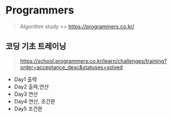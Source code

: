 # Programmers
> Algorithm study >>  https://programmers.co.kr/

## 코딩 기초 트레이닝
> https://school.programmers.co.kr/learn/challenges/training?order=acceptance_desc&statuses=solved
- Day1 출력
- Day2 출력,연산
- Day3 연산
- Day4 연산, 조건문
- Day5 조건문
